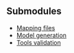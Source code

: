 ## Submodules
- [Mapping files](./mapping_files/README.md)
- [Model generation](../README.md)
- [Tools validation](./tools_validation/README.md)